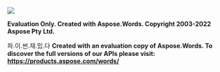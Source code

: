 ﻿![](Output.001.png)

**Evaluation Only. Created with Aspose.Words. Copyright 2003-2022 Aspose Pty Ltd.**

파.이.썬.재.밌.다
**Created with an evaluation copy of Aspose.Words. To discover the full versions of our APIs please visit: https://products.aspose.com/words/**
